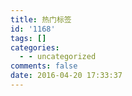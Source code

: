```yaml
---
title: 热门标签
id: '1168'
tags: []
categories:
  - - uncategorized
comments: false
date: 2016-04-20 17:33:37
---
```

